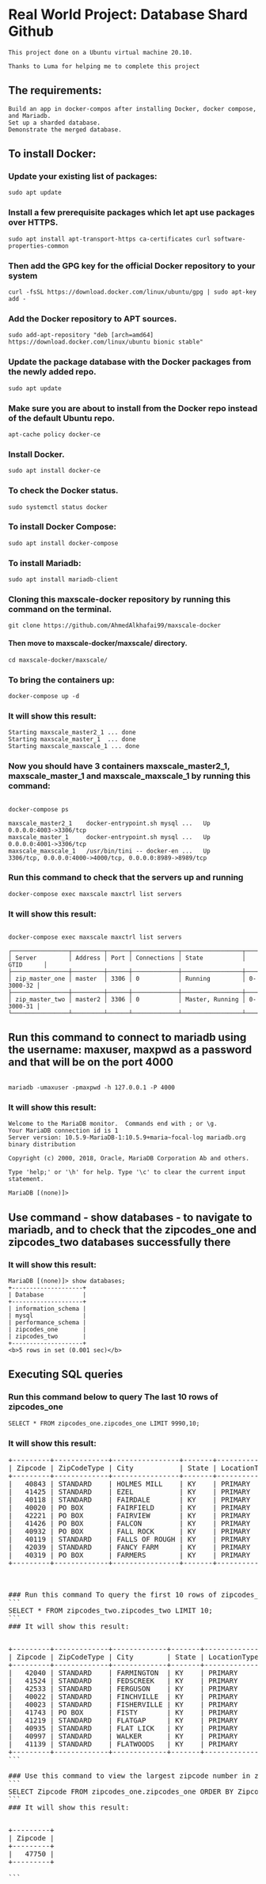# Real World Project: Database Shard Github
```
This project done on a Ubuntu virtual machine 20.10.

Thanks to Luma for helping me to complete this project
```

## The requirements:
```
Build an app in docker-compos after installing Docker, docker compose, and Mariadb.
Set up a sharded database.
Demonstrate the merged database.
```
 
## To install Docker:


### Update your existing list of packages:
```
sudo apt update   
```

### Install a few prerequisite packages which let apt use packages over HTTPS.
```
sudo apt install apt-transport-https ca-certificates curl software-properties-common 
```

### Then add the GPG key for the official Docker repository to your system
```
curl -fsSL https://download.docker.com/linux/ubuntu/gpg | sudo apt-key add -
```

### Add the Docker repository to APT sources.
```
sudo add-apt-repository "deb [arch=amd64] https://download.docker.com/linux/ubuntu bionic stable"    
```

### Update the package database with the Docker packages from the newly added repo.
```
sudo apt update    
```

### Make sure you are about to install from the Docker repo instead of the default Ubuntu repo.
```
apt-cache policy docker-ce
```

### Install Docker.
```
sudo apt install docker-ce   
```

### To check the Docker status.
```
sudo systemctl status docker 
```

### To install Docker Compose:
```
sudo apt install docker-compose
```
### To install Mariadb:
```
sudo apt install mariadb-client
```
### Cloning this maxscale-docker repository by running this command on the terminal.
```
git clone https://github.com/AhmedAlkhafai99/maxscale-docker
```
#### Then move to maxscale-docker/maxscale/ directory.
```
cd maxscale-docker/maxscale/
```
### To bring the containers up:
```
docker-compose up -d
```

### It will show this result:
```
Starting maxscale_master2_1 ... done
Starting maxscale_master_1  ... done
Starting maxscale_maxscale_1 ... done
```

### Now you should have 3 containers maxscale_master2_1, maxscale_master_1 and maxscale_maxscale_1 by running this command:
```

docker-compose ps

maxscale_master2_1    docker-entrypoint.sh mysql ...   Up      0.0.0.0:4003->3306/tcp                                  
maxscale_master_1     docker-entrypoint.sh mysql ...   Up      0.0.0.0:4001->3306/tcp                                  
maxscale_maxscale_1   /usr/bin/tini -- docker-en ...   Up      3306/tcp, 0.0.0.0:4000->4000/tcp, 0.0.0.0:8989->8989/tcp

```

### Run this command to check that the servers up and running
```
docker-compose exec maxscale maxctrl list servers
```
### It will show this result:
```

docker-compose exec maxscale maxctrl list servers

┌────────────────┬─────────┬──────┬─────────────┬─────────────────┬───────────┐
│ Server         │ Address │ Port │ Connections │ State           │ GTID      │
├────────────────┼─────────┼──────┼─────────────┼─────────────────┼───────────┤
│ zip_master_one │ master  │ 3306 │ 0           │ Running         │ 0-3000-32 │
├────────────────┼─────────┼──────┼─────────────┼─────────────────┼───────────┤
│ zip_master_two │ master2 │ 3306 │ 0           │ Master, Running │ 0-3000-31 │
└────────────────┴─────────┴──────┴─────────────┴─────────────────┴───────────┘
```


## Run this command to connect to mariadb using the username: maxuser, maxpwd as a password and that will be on the port 4000
```

mariadb -umaxuser -pmaxpwd -h 127.0.0.1 -P 4000
```

### It will show this result:
```
Welcome to the MariaDB monitor.  Commands end with ; or \g.
Your MariaDB connection id is 1
Server version: 10.5.9-MariaDB-1:10.5.9+maria~focal-log mariadb.org binary distribution

Copyright (c) 2000, 2018, Oracle, MariaDB Corporation Ab and others.

Type 'help;' or '\h' for help. Type '\c' to clear the current input statement.

MariaDB [(none)]> 
```

## Use command - show databases - to navigate to mariadb, and to check that the zipcodes_one and zipcodes_two databases successfully there
### It will show this result:
```
MariaDB [(none)]> show databases;
+--------------------+
| Database           |
+--------------------+
| information_schema |
| mysql              |
| performance_schema |
| zipcodes_one       |
| zipcodes_two       |
+--------------------+
<b>5 rows in set (0.001 sec)</b>
```
## Executing SQL queries
### Run this command below to query The last 10 rows of zipcodes_one
```
SELECT * FROM zipcodes_one.zipcodes_one LIMIT 9990,10;
```
### It will show this result:

<pre>+---------+-------------+----------------+-------+--------------+-----------+------------+-------------------------+---------------+-----------------+---------------------+------------+
| Zipcode | ZipCodeType | City           | State | LocationType | Coord_Lat | Coord_Long | Location                | Decommisioned | TaxReturnsFiled | EstimatedPopulation | TotalWages |
+---------+-------------+----------------+-------+--------------+-----------+------------+-------------------------+---------------+-----------------+---------------------+------------+
|   40843 | STANDARD    | HOLMES MILL    | KY    | PRIMARY      | 36.86     | -83        | NA-US-KY-HOLMES MILL    | FALSE         |                 |                     |      |
|   41425 | STANDARD    | EZEL           | KY    | PRIMARY      | 37.89     | -83.44     | NA-US-KY-EZEL           | FALSE         | 390             | 801                 | 10204009  |
|   40118 | STANDARD    | FAIRDALE       | KY    | PRIMARY      | 38.11     | -85.75     | NA-US-KY-FAIRDALE       | FALSE         | 4398            | 7635                | 122449930 |
|   40020 | PO BOX      | FAIRFIELD      | KY    | PRIMARY      | 37.93     | -85.38     | NA-US-KY-FAIRFIELD      | FALSE         |                 |                     |      |
|   42221 | PO BOX      | FAIRVIEW       | KY    | PRIMARY      | 36.84     | -87.31     | NA-US-KY-FAIRVIEW       | FALSE         |                 |                     |      |
|   41426 | PO BOX      | FALCON         | KY    | PRIMARY      | 37.78     | -83        | NA-US-KY-FALCON         | FALSE         |                 |                     |      |
|   40932 | PO BOX      | FALL ROCK      | KY    | PRIMARY      | 37.22     | -83.78     | NA-US-KY-FALL ROCK      | FALSE         |                 |                     |      |
|   40119 | STANDARD    | FALLS OF ROUGH | KY    | PRIMARY      | 37.6      | -86.55     | NA-US-KY-FALLS OF ROUGH | FALSE         | 760             | 1468                |     20771670  |
|   42039 | STANDARD    | FANCY FARM     | KY    | PRIMARY      | 36.75     | -88.79     | NA-US-KY-FANCY FARM     | FALSE         | 696             | 1317                | 20643485  |
|   40319 | PO BOX      | FARMERS        | KY    | PRIMARY      | 38.14     | -83.54     | NA-US-KY-FARMERS        | FALSE         |                 |                     |            |
+---------+-------------+----------------+-------+--------------+-----------+------------+-------------------------+---------------+-----------------+---------------------+------------+



### Run this command To query the first 10 rows of zipcodes_tow:
```
SELECT * FROM zipcodes_two.zipcodes_two LIMIT 10;
```
### It will show this result:

<pre>+---------+-------------+-------------+-------+--------------+-----------+------------+----------------------+---------------+-----------------+---------------------+------------+
| Zipcode | ZipCodeType | City        | State | LocationType | Coord_Lat | Coord_Long | Location             | Decommisioned | TaxReturnsFiled | EstimatedPopulation | TotalWages |
+---------+-------------+-------------+-------+--------------+-----------+------------+----------------------+---------------+-----------------+---------------------+------------+
|   42040 | STANDARD    | FARMINGTON  | KY    | PRIMARY      | 36.67     | -88.53     | NA-US-KY-FARMINGTON  | FALSE         | 465             | 896                 | 11562973  |
|   41524 | STANDARD    | FEDSCREEK   | KY    | PRIMARY      | 37.4      | -82.24     | NA-US-KY-FEDSCREEK   | FALSE         |                 |                     |            |
|   42533 | STANDARD    | FERGUSON    | KY    | PRIMARY      | 37.06     | -84.59     | NA-US-KY-FERGUSON    | FALSE         | 429             | 761                 | 9555412    |
|   40022 | STANDARD    | FINCHVILLE  | KY    | PRIMARY      | 38.15     | -85.31     | NA-US-KY-FINCHVILLE  | FALSE         | 437             | 839                 | 19909942  |
|   40023 | STANDARD    | FISHERVILLE | KY    | PRIMARY      | 38.16     | -85.42     | NA-US-KY-FISHERVILLE | FALSE         | 1884            | 3733                | 113020684  |
|   41743 | PO BOX      | FISTY       | KY    | PRIMARY      | 37.33     | -83.1      | NA-US-KY-FISTY       | FALSE         |                 |                     |            |
|   41219 | STANDARD    | FLATGAP     | KY    | PRIMARY      | 37.93     | -82.88     | NA-US-KY-FLATGAP     | FALSE         | 708             | 1397                | 20395667  |
|   40935 | STANDARD    | FLAT LICK   | KY    | PRIMARY      | 36.82     | -83.76     | NA-US-KY-FLAT LICK   | FALSE         | 752             | 1477                | 14267237  |
|   40997 | STANDARD    | WALKER      | KY    | PRIMARY      | 36.88     | -83.71     | NA-US-KY-WALKER      | FALSE         |                 |                     |            |
|   41139 | STANDARD    | FLATWOODS   | KY    | PRIMARY      | 38.51     | -82.72     | NA-US-KY-FLATWOODS   | FALSE         | 3692            | 6748                | 121902277  |
+---------+-------------+-------------+-------+--------------+-----------+------------+----------------------+---------------+-----------------+---------------------+------------+
```

### Use this command to view the largest zipcode number in zipcodes_one
```
SELECT Zipcode FROM zipcodes_one.zipcodes_one ORDER BY Zipcode DESC LIMIT 1;
```
### It will show this result:

<pre>+---------+
| Zipcode |
+---------+
|   47750 |
+---------+

```



